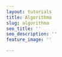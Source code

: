 ```yaml
---
layout: tutorials
title: Algorithma
slug: algorithma
seo_title: ''
seo_description: ''
feature_image: ''

---
```

